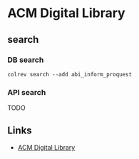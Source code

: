 # ACM Digital Library

## search

### DB search

```
colrev search --add abi_inform_proquest
```

### API search

TODO

## Links

- [ACM Digital Library](https://dl.acm.org/)

